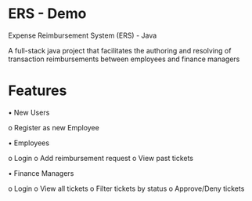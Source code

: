# ERS - Demo

Expense Reimbursement System (ERS) - Java

A full-stack java project that facilitates the authoring and resolving of transaction reimbursements between employees and finance managers

# Features
• New Users

  o	Register as new Employee

•	Employees

  o	Login
  o	Add reimbursement request
  o	View past tickets
  
• Finance Managers

  o	Login
  o	View all tickets
  o	Filter tickets by status
  o	Approve/Deny tickets
  
